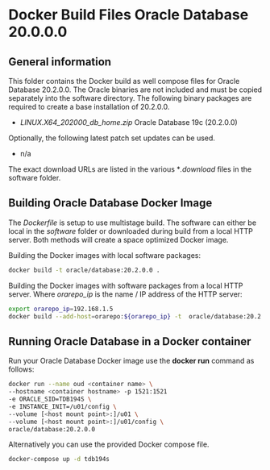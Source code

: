 # Docker Build Files Oracle Database 20.0.0.0

## General information

This folder contains the Docker build as well compose files for Oracle Database 20.2.0.0. The Oracle binaries are not included and must be copied separately into the software directory. The following binary packages are required to create a base installation of 20.2.0.0.

* *LINUX.X64_202000_db_home.zip* Oracle Database 19c (20.2.0.0)

Optionally, the following latest patch set updates can be used.

* n/a 

The exact download URLs are listed in the various **.download* files in the software folder.

## Building Oracle Database Docker Image

The *Dockerfile* is setup to use multistage build. The software can either be local in the *software* folder or downloaded during build from a local HTTP server. Both methods will create a space optimized Docker image.

Building the Docker images with local software packages:

```bash
docker build -t oracle/database:20.2.0.0 .
```

Building the Docker images with software packages from a local HTTP server. Where *orarepo_ip* is the name / IP address of the HTTP server:

```bash
export orarepo_ip=192.168.1.5
docker build --add-host=orarepo:${orarepo_ip} -t  oracle/database:20.2.0.0 .
```

## Running Oracle Database in a Docker container

Run your Oracle Database Docker image use the **docker run** command as follows:

```bash
docker run --name oud <container name> \
--hostname <container hostname> -p 1521:1521 
-e ORACLE_SID=TDB194S \
-e INSTANCE_INIT=/u01/config \
--volume [<host mount point>:]/u01 \
--volume [<host mount point>:]/u01/config \
oracle/database:20.2.0.0
```

Alternatively you can use the provided Docker compose file.

```bash
docker-compose up -d tdb194s
```
